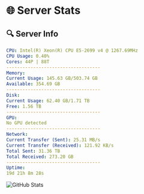# 🌐 Server Stats
## 🔍 Server Info
```yaml
CPU: Intel(R) Xeon(R) CPU E5-2699 v4 @ 1267.69MHz
CPU Usage: 0.40%
Cores: 44P | 88T
-----------------------------------
Memory:
Current Usage: 145.63 GB/503.74 GB
Available: 354.69 GB
-----------------------------------
Disk:
Current Usage: 62.40 GB/1.71 TB
Free: 1.56 TB
-----------------------------------
GPU:
No GPU detected
-----------------------------------
Network:
Current Transfer (Sent): 25.31 MB/s
Current Transfer (Received): 121.92 KB/s
Total Sent: 31.36 TB
Total Received: 273.20 GB
-----------------------------------
Uptime:
19d 21h 8m 28s
```
![GitHub Stats](https://img.shields.io/badge/Updated-2025-03-27_18:31:17-blue)